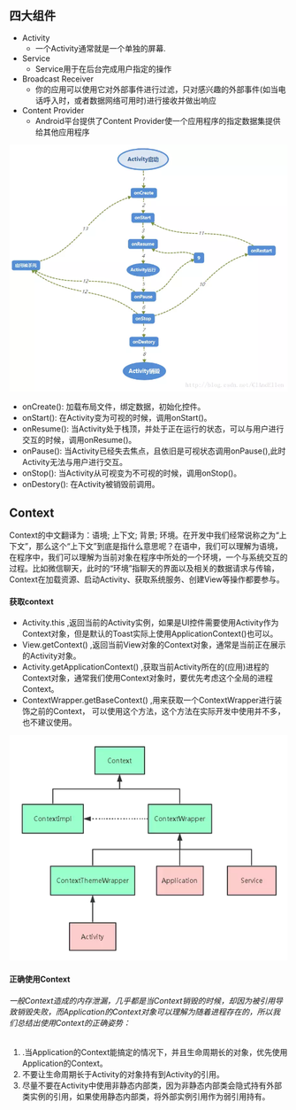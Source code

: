 ## 四大组件
- Activity
	- 一个Activity通常就是一个单独的屏幕.
- Service
	- Service用于在后台完成用户指定的操作
- Broadcast Receiver
	- 你的应用可以使用它对外部事件进行过滤，只对感兴趣的外部事件(如当电话呼入时，或者数据网络可用时)进行接收并做出响应
- Content Provider
	- Android平台提供了Content Provider使一个应用程序的指定数据集提供给其他应用程序


![](https://raw.githubusercontent.com/aka1i/shiyanshi/master/%E5%9B%BE%E7%89%87%E8%B5%84%E6%BA%90/Android/Activity%E7%94%9F%E5%91%BD%E5%91%A8%E6%9C%9F.webp)
- onCreate(): 加载布局文件，绑定数据，初始化控件。
- onStart(): 在Activity变为可视的时候，调用onStart()。
- onResume(): 当Activity处于栈顶，并处于正在运行的状态，可以与用户进行交互的时候，调用onResume()。
- onPause(): 当Activity已经失去焦点，且依旧是可视状态调用onPause(),此时Activity无法与用户进行交互。
- onStop(): 当Activity从可视变为不可视的时候，调用onStop()。
- onDestory(): 在Activity被销毁前调用。

## Context
Context的中文翻译为：语境; 上下文; 背景; 环境。在开发中我们经常说称之为“上下文”，那么这个“上下文”到底是指什么意思呢？在语中，我们可以理解为语境，在程序中，我们可以理解为当前对象在程序中所处的一个环境，一个与系统交互的过程。比如微信聊天，此时的“环境”指聊天的界面以及相关的数据请求与传输，Context在加载资源、启动Activity、获取系统服务、创建View等操作都要参与。

#### 获取context
- Activity.this ,返回当前的Activity实例，如果是UI控件需要使用Activity作为Context对象，但是默认的Toast实际上使用ApplicationContext()也可以。
- View.getContext() ,返回当前View对象的Context对象，通常是当前正在展示的Activity对象。
-  Activity.getApplicationContext() ,获取当前Activity所在的(应用)进程的Context对象，通常我们使用Context对象时，要优先考虑这个全局的进程Context。
- ContextWrapper.getBaseContext() ,用来获取一个ContextWrapper进行装饰之前的Context，
可以使用这个方法，这个方法在实际开发中使用并不多，也不建议使用。

![](https://raw.githubusercontent.com/aka1i/shiyanshi/master/%E5%9B%BE%E7%89%87%E8%B5%84%E6%BA%90/Android/context.png)


#### 正确使用Context
###### 一般Context造成的内存泄漏，几乎都是当Context销毁的时候，却因为被引用导致销毁失败，而Application的Context对象可以理解为随着进程存在的，所以我们总结出使用Context的正确姿势：
1. .当Application的Context能搞定的情况下，并且生命周期长的对象，优先使用Application的Context。
1. 不要让生命周期长于Activity的对象持有到Activity的引用。
1. 尽量不要在Activity中使用非静态内部类，因为非静态内部类会隐式持有外部类实例的引用，如果使用静态内部类，将外部实例引用作为弱引用持有。